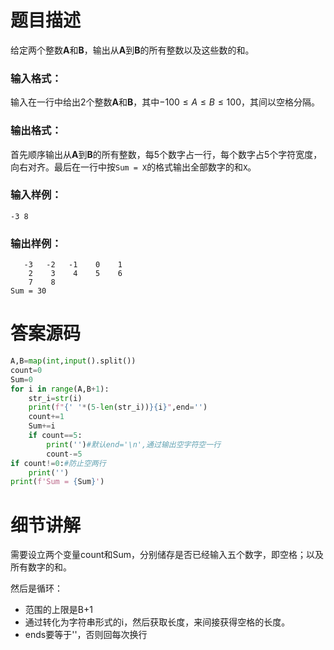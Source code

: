 # 题目描述

给定两个整数**A**和**B**，输出从**A**到**B**的所有整数以及这些数的和。

### 输入格式：

输入在一行中给出2个整数**A**和**B**，其中$-100≤A≤B≤100$，其间以空格分隔。

### 输出格式：

首先顺序输出从**A**到**B**的所有整数，每5个数字占一行，每个数字占5个字符宽度，向右对齐。最后在一行中按`Sum = X`的格式输出全部数字的和`X`。

### 输入样例：

```in
-3 8
```

### 输出样例：

```out
   -3   -2   -1    0    1
    2    3    4    5    6
    7    8
Sum = 30
```

# 答案源码

```python
A,B=map(int,input().split())
count=0
Sum=0
for i in range(A,B+1):
    str_i=str(i)
    print(f"{' '*(5-len(str_i))}{i}",end='')
    count+=1
    Sum+=i
    if count==5:
        print('')#默认end='\n',通过输出空字符空一行
        count-=5
if count!=0:#防止空两行
    print('')
print(f'Sum = {Sum}')


```

# 细节讲解

需要设立两个变量count和Sum，分别储存是否已经输入五个数字，即空格；以及所有数字的和。

然后是循环：

- 范围的上限是B+1
- 通过转化为字符串形式的i，然后获取长度，来间接获得空格的长度。
- ends要等于''，否则回每次换行
